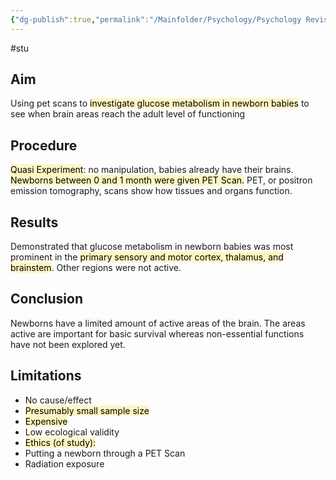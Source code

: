 ```yaml
---
{"dg-publish":true,"permalink":"/Mainfolder/Psychology/Psychology Revision/Study/Chugani 1999/"}
---
```


#stu 
## Aim
Using pet scans to <mark style="background: #FFF3A3A6;">investigate glucose metabolism in newborn babies</mark> to see when brain areas reach the adult level of functioning

## Procedure
<mark style="background: #FFF3A3A6;">Quasi Experiment</mark>: no manipulation, babies already have their brains. <mark style="background: #FFF3A3A6;">Newborns between 0 and 1 month were given PET Scan.</mark> PET, or positron emission tomography, scans show how tissues and organs function.

## Results
Demonstrated that glucose metabolism in newborn babies was most prominent in the <mark style="background: #FFF3A3A6;">primary sensory and motor cortex, thalamus, and brainstem</mark>. Other regions were not active.

## Conclusion
Newborns have a limited amount of active areas of the brain. The areas active are important for basic survival whereas non-essential functions have not been explored yet.

## Limitations
- No cause/effect  
- <mark style="background: #FFF3A3A6;">Presumably small sample size  </mark>
- <mark style="background: #FFF3A3A6;">Expensive  </mark>
- Low ecological validity  
- <mark style="background: #FFF3A3A6;">Ethics (of study):  
- Putting a newborn through a PET Scan  
- Radiation exposure</mark> 